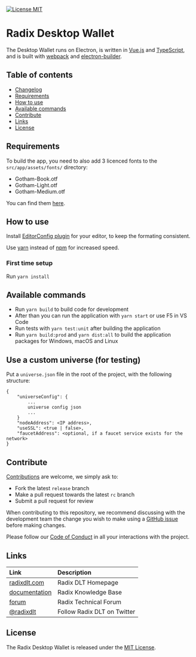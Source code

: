 [![License MIT](https://img.shields.io/badge/license-MIT-blue.svg)](LICENSE)

# Radix Desktop Wallet

The Desktop Wallet runs on Electron, is written in [Vue.js](https://vuejs.org/) and [TypeScript](https://www.typescriptlang.org/), and is built with [webpack](https://webpack.js.org/) and [electron-builder](https://www.electron.build/).

## Table of contents

- [Changelog](CHANGELOG.md)
- [Requirements](#requirements)
- [How to use](#how-to-use)
- [Available commands](#available-commands)
- [Contribute](#contribute)
- [Links](#links)
- [License](#license)

## Requirements

To build the app, you need to also add 3 licenced fonts to the `src/app/assets/fonts/` directory:

* Gotham-Book.otf
* Gotham-Light.otf
* Gotham-Medium.otf

You can find them [here](https://www.cufonfonts.com/font/gotham).

## How to use

Install [EditorConfig plugin](http://editorconfig.org/) for your editor, to keep the formating consistent.

Use [yarn](https://yarnpkg.com/en/) instead of [npm](https://www.npmjs.com/) for increased speed.

### First time setup 

Run `yarn install`

## Available commands

* Run `yarn build` to build code for development
* After than you can run the application with `yarn start` or use F5 in VS Code
* Run tests with `yarn test:unit` after building the application
* Run `yarn build:prod` and `yarn dist:all` to build the application packages for Windows, macOS and Linux


## Use a custom universe (for testing)

Put a `universe.json` file in the root of the project, with the following structure:

```
{
    "universeConfig": {
        ...
        universe config json
        ...
    }
    "nodeAddress": <IP address>,
    "useSSL": <true | false>,
    "faucetAddress": <optional, if a faucet service exists for the network>
}
```

## Contribute

[Contributions](CONTRIBUTING.md) are welcome, we simply ask to:

* Fork the latest `release` branch
* Make a pull request towards the latest `rc` branch
* Submit a pull request for review

When contributing to this repository, we recommend discussing with the development team the change you wish to make using a [GitHub issue](https://github.com/radixdlt/desktop-wallet/issues) before making changes.

Please follow our [Code of Conduct](CODE_OF_CONDUCT.md) in all your interactions with the project.

## Links

| Link | Description |
| :----- | :------ |
[radixdlt.com](https://radixdlt.com/) | Radix DLT Homepage
[documentation](https://docs.radixdlt.com/) | Radix Knowledge Base
[forum](https://forum.radixdlt.com/) | Radix Technical Forum
[@radixdlt](https://twitter.com/radixdlt) | Follow Radix DLT on Twitter

## License

The Radix Desktop Wallet is released under the [MIT License](LICENSE).

